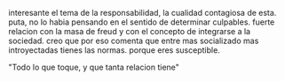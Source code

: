 interesante el tema de la responsabilidad, la cualidad contagiosa de esta. puta, no lo habia pensando en el sentido de determinar culpables. fuerte relacion con la masa de freud y con el concepto de integrarse a la sociedad.
creo que por eso comenta que entre mas socializado mas introyectadas tienes las normas. porque eres susceptible.

"Todo lo que toque, y que tanta relacion tiene"
